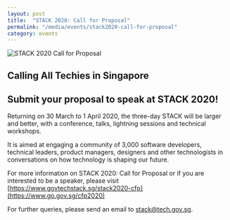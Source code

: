 ```yaml
---
layout: post
title:  "STACK 2020: Call for Proposal"
permalink: "/media/events/stack2020-call-for-proposal"
category: events
---
```


![STACK 2020 Call for Proposal](https://d33wubrfki0l68.cloudfront.net/3ae6c07c2ce2fd483fa2ac887c02eab61f4daf24/655ce/images/stack2020-cfp2.png)

## Calling All Techies in Singapore ##
 
## Submit your proposal to speak at STACK 2020! ##
 
Returning on 30 March to 1 April 2020, the three-day STACK will be larger and better, with a conference, talks, lightning sessions and technical workshops.

It is aimed at engaging a community of 3,000 software developers, technical leaders, product managers, designers and other technologists in conversations on how technology is shaping our future.
 
For more information on STACK 2020: Call for Proposal or if you are interested to be a speaker, please visit [https://www.govtechstack.sg/stack2020-cfp](https://www.go.gov.sg/cfp2020)
 
For further queries, please send an email to <stack@tech.gov.sg>.
